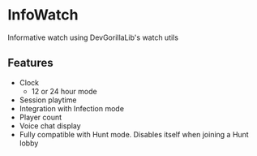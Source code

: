 # InfoWatch
Informative watch using DevGorillaLib's watch utils

## Features
- Clock
  - 12 or 24 hour mode
- Session playtime
- Integration with Infection mode
- Player count
- Voice chat display
- Fully compatible with Hunt mode. Disables itself when joining a Hunt lobby
